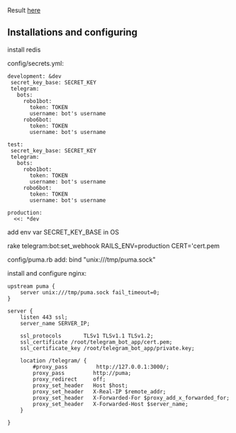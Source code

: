 Result [here](http://195.133.196.173:3000/)


## Installations and configuring


install redis

config/secrets.yml:
```
development: &dev
 secret_key_base: SECRET_KEY
 telegram:
   bots:
     robo1bot:
       token: TOKEN
       username: bot's username
     robo6bot:
       token: TOKEN
       username: bot's username
       
test:
 secret_key_base: SECRET_KEY
 telegram:
   bots:
     robo1bot:
       token: TOKEN
       username: bot's username
     robo6bot:
       token: TOKEN
       username: bot's username
   
production:
  <<: *dev
```

add env var SECRET_KEY_BASE in OS

rake telegram:bot:set_webhook RAILS_ENV=production CERT='cert.pem

config/puma.rb add: bind "unix:///tmp/puma.sock"

install and configure nginx:
```
upstream puma {
    server unix:///tmp/puma.sock fail_timeout=0;
}

server {
    listen 443 ssl;
    server_name SERVER_IP;

    ssl_protocols       TLSv1 TLSv1.1 TLSv1.2;
    ssl_certificate /root/telegram_bot_app/cert.pem;
    ssl_certificate_key /root/telegram_bot_app/private.key;

    location /telegram/ {
        #proxy_pass         http://127.0.0.1:3000/;
        proxy_pass         http://puma;
        proxy_redirect     off;
        proxy_set_header   Host $host;
        proxy_set_header   X-Real-IP $remote_addr;
        proxy_set_header   X-Forwarded-For $proxy_add_x_forwarded_for;
        proxy_set_header   X-Forwarded-Host $server_name;
    }

}
```
